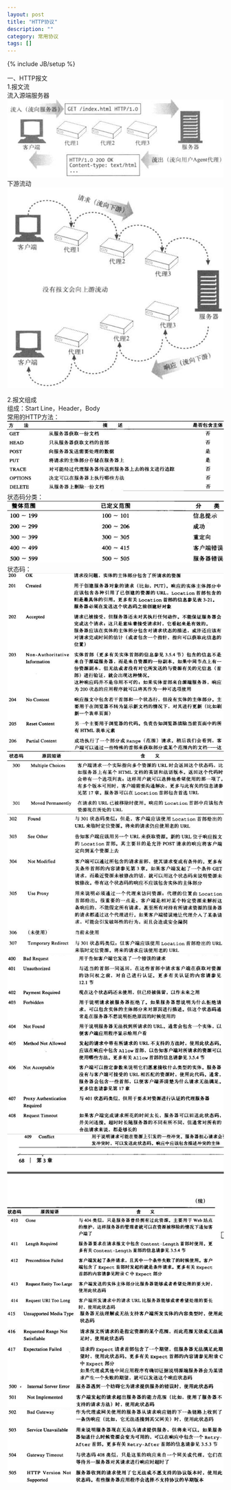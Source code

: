 ```yaml
---
layout: post
title: "HTTP协议"
description: ""
category: 常用协议
tags: []
---
```

{% include JB/setup %}

一、HTTP报文  
1.报文流  
流入源端服务器
![报文流](/assets/pic/http-msg.png "http-msg")
下游流动
![报文流下游流动](/assets/pic/http-msg-down.png "http-msg-down")

2.报文组成  
组成：Start Line，Header，Body  
常用的HTTP方法：
![常用的HTTP方法](/assets/pic/http-method.png "http-method")
状态码分类：
![状态码分类](/assets/pic/http-status-classify.png "http-status-classify")
状态码：
![状态码](/assets/pic/http-status1.png "http-status1")
![状态码](/assets/pic/http-status2.png "http-status1")
![状态码](/assets/pic/http-status3.png "http-status1")
![状态码](/assets/pic/http-status4.png "http-status1")
![状态码](/assets/pic/http-status5.png "http-status1")
![状态码](/assets/pic/http-status6.png "http-status1")
![状态码](/assets/pic/http-status7.png "http-status1")
![状态码](/assets/pic/http-status8.png "http-status1")


